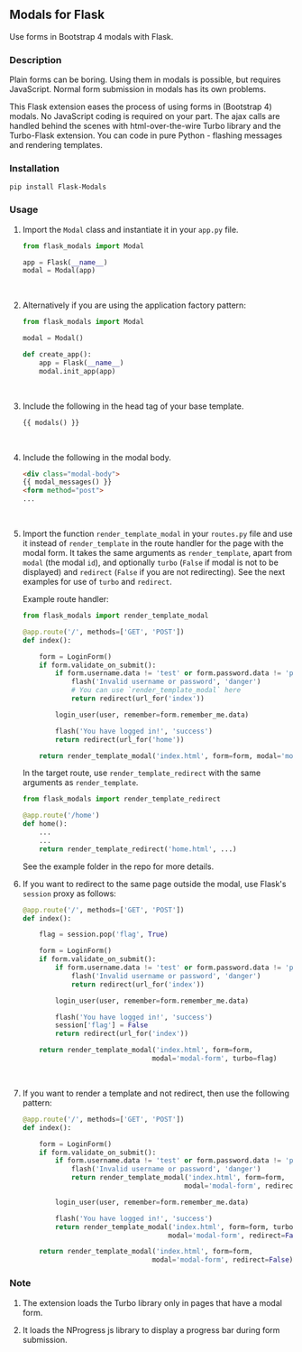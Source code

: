 ## Modals for Flask

Use forms in Bootstrap 4 modals with Flask.

### Description

Plain forms can be boring. Using them in modals is possible, but requires
JavaScript. Normal form submission in modals has its own problems.

This Flask extension eases the process of using forms in (Bootstrap 4) modals.
No JavaScript coding is required on your part. The ajax calls are handled behind
the scenes with html-over-the-wire Turbo library and the Turbo-Flask
extension. You can code in pure Python - flashing messages and rendering
templates.

### Installation

```Shell
pip install Flask-Modals
```

### Usage

1. Import the `Modal` class and instantiate it in your `app.py` file.

    ```Python
    from flask_modals import Modal

    app = Flask(__name__)
    modal = Modal(app)
    ```
    <br>
2. Alternatively if you are using the application factory pattern:

    ```Python
    from flask_modals import Modal

    modal = Modal()

    def create_app():
        app = Flask(__name__)
        modal.init_app(app)
    ```
    <br>
3. Include the following in the head tag of your base template.

    ```html
    {{ modals() }}
    ```
    <br>
4. Include the following in the modal body.

    ```html
    <div class="modal-body">
    {{ modal_messages() }}
    <form method="post">
    ...
    ```
    <br>
5. Import the function `render_template_modal` in your `routes.py` file and use
it instead of `render_template` in the route handler for the page with the modal
form. It takes the same arguments as `render_template`, apart from `modal` (the
modal `id`), and optionally `turbo` (`False` if modal is not to be displayed) and
`redirect` (`False` if you are not redirecting). See the next examples for use of
`turbo` and `redirect`.

    Example route handler:

    ```Python
    from flask_modals import render_template_modal

    @app.route('/', methods=['GET', 'POST'])
    def index():

        form = LoginForm()
        if form.validate_on_submit():
            if form.username.data != 'test' or form.password.data != 'pass':
                flash('Invalid username or password', 'danger')
                # You can use `render_template_modal` here
                return redirect(url_for('index'))

            login_user(user, remember=form.remember_me.data)

            flash('You have logged in!', 'success')
            return redirect(url_for('home'))

        return render_template_modal('index.html', form=form, modal='modal-form')
    ```
    
    In the target route, use `render_template_redirect` with the same arguments
    as `render_template`.
    
    ```Python
    from flask_modals import render_template_redirect

    @app.route('/home')
    def home():
        ...
        ...
        return render_template_redirect('home.html', ...) 
    ```
    See the example folder in the repo for more details.
    <br>

6. If you want to redirect to the same page outside the modal, use Flask's
`session` proxy as follows:

    ```Python
    @app.route('/', methods=['GET', 'POST'])
    def index():

        flag = session.pop('flag', True)

        form = LoginForm()
        if form.validate_on_submit():
            if form.username.data != 'test' or form.password.data != 'pass':
                flash('Invalid username or password', 'danger')
                return redirect(url_for('index'))

            login_user(user, remember=form.remember_me.data)

            flash('You have logged in!', 'success')
            session['flag'] = False
            return redirect(url_for('index'))

        return render_template_modal('index.html', form=form,
                                    modal='modal-form', turbo=flag)
    ```
    <br>
7. If you want to render a template and not redirect, then use the following
pattern:

    ```Python
    @app.route('/', methods=['GET', 'POST'])
    def index():

        form = LoginForm()
        if form.validate_on_submit():
            if form.username.data != 'test' or form.password.data != 'pass':
                flash('Invalid username or password', 'danger')
                return render_template_modal('index.html', form=form,
                                            modal='modal-form', redirect=False)

            login_user(user, remember=form.remember_me.data)

            flash('You have logged in!', 'success')
            return render_template_modal('index.html', form=form, turbo=False,
                                        modal='modal-form', redirect=False)

        return render_template_modal('index.html', form=form,
                                    modal='modal-form', redirect=False)
    ```

### Note

1. The extension loads the Turbo library only in pages that have a modal
form.

2. It loads the NProgress js library to display a progress bar during form
submission.  
